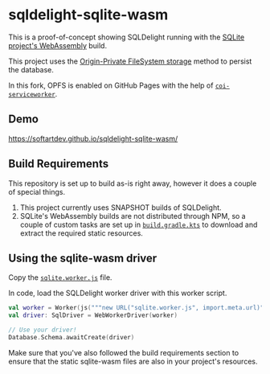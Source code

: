 # sqldelight-sqlite-wasm

This is a proof-of-concept showing SQLDelight running with the [SQLite project's WebAssembly](https://sqlite.org/wasm/doc/trunk/index.md) build.

This project uses the [Origin-Private FileSystem storage](https://sqlite.org/wasm/doc/trunk/persistence.md#opfs) method to persist the database.

In this fork, OPFS is enabled on GitHub Pages with the help of [`coi-serviceworker`](https://github.com/gzuidhof/coi-serviceworker).

## Demo

https://softartdev.github.io/sqldelight-sqlite-wasm/

## Build Requirements

This repository is set up to build as-is right away, however it does a couple of special things.

1. This project currently uses SNAPSHOT builds of SQLDelight.
2. SQLite's WebAssembly builds are not distributed through NPM, so a couple of custom tasks are set up in [`build.gradle.kts`](build.gradle.kts) to download and extract the required static resources.

## Using the sqlite-wasm driver

Copy the [`sqlite.worker.js`](src/jsMain/resources/sqlite.worker.js) file.

In code, load the SQLDelight worker driver with this worker script.

```kotlin 
val worker = Worker(js("""new URL("sqlite.worker.js", import.meta.url)""").unsafeCast<String>())
val driver: SqlDriver = WebWorkerDriver(worker)

// Use your driver!
Database.Schema.awaitCreate(driver)
```

Make sure that you've also followed the build requirements section to ensure that the static sqlite-wasm files are also in your project's resources.

